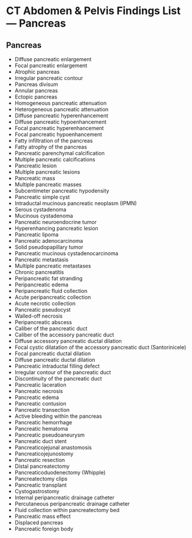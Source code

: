 # CT Abdomen & Pelvis Findings List — Pancreas

## Pancreas

- Diffuse pancreatic enlargement
- Focal pancreatic enlargement
- Atrophic pancreas
- Irregular pancreatic contour
- Pancreas divisum
- Annular pancreas
- Ectopic pancreas
- Homogeneous pancreatic attenuation
- Heterogeneous pancreatic attenuation
- Diffuse pancreatic hyperenhancement
- Diffuse pancreatic hypoenhancement
- Focal pancreatic hyperenhancement
- Focal pancreatic hypoenhancement
- Fatty infiltration of the pancreas
- Fatty atrophy of the pancreas
- Pancreatic parenchymal calcification
- Multiple pancreatic calcifications
- Pancreatic lesion
- Multiple pancreatic lesions
- Pancreatic mass
- Multiple pancreatic masses
- Subcentimeter pancreatic hypodensity
- Pancreatic simple cyst
- Intraductal mucinous pancreatic neoplasm (IPMN)
- Serous cystadenoma
- Mucinous cystadenoma
- Pancreatic neuroendocrine tumor
- Hyperenhancing pancreatic lesion
- Pancreatic lipoma
- Pancreatic adenocarcinoma
- Solid pseudopapillary tumor
- Pancreatic mucinous cystadenocarcinoma
- Pancreatic metastasis
- Multiple pancreatic metastases
- Chronic pancreatitis
- Peripancreatic fat stranding
- Peripancreatic edema
- Peripancreatic fluid collection
- Acute peripancreatic collection
- Acute necrotic collection
- Pancreatic pseudocyst
- Walled-off necrosis
- Peripancreatic abscess
- Caliber of the pancreatic duct
- Caliber of the accessory pancreatic duct
- Diffuse accessory pancreatic ductal dilation
- Focal cystic dilatation of the accessory pancreatic duct (Santorinicele)
- Focal pancreatic ductal dilation
- Diffuse pancreatic ductal dilation
- Pancreatic intraductal filling defect
- Irregular contour of the pancreatic duct
- Discontinuity of the pancreatic duct
- Pancreatic laceration
- Pancreatic necrosis
- Pancreatic edema
- Pancreatic contusion
- Pancreatic transection
- Active bleeding within the pancreas
- Pancreatic hemorrhage
- Pancreatic hematoma
- Pancreatic pseudoaneurysm
- Pancreatic duct stent
- Pancreaticojejunal anastomosis
- Pancreaticojejunostomy
- Pancreatic resection
- Distal pancreatectomy
- Pancreaticoduodenectomy (Whipple)
- Pancreatectomy clips
- Pancreatic transplant
- Cystogastrostomy
- Internal peripancreatic drainage catheter
- Percutaneous peripancreatic drainage catheter
- Fluid collection within pancreatectomy bed
- Pancreatic mass effect
- Displaced pancreas
- Pancreatic foreign body
